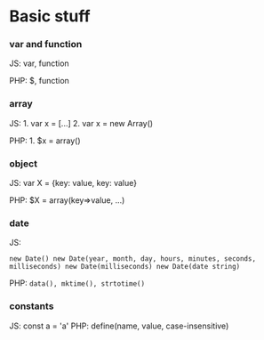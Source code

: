 # Basic stuff

### var and function
JS: var, function

PHP: $, function

### array
JS: 1. var x = [...] 2. var x = new Array()

PHP: 1. $x = array()

### object
JS: var X = {key: value, key: value}

PHP: $X = array(key=>value, ...)

### date
JS:

`new Date()
new Date(year, month, day, hours, minutes, seconds, milliseconds)
new Date(milliseconds)
new Date(date string)
`


PHP:
`data(), mktime(), strtotime()`

### constants
JS: const a = 'a'
PHP: define(name, value, case-insensitive)

